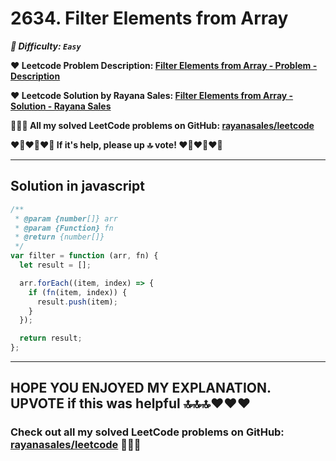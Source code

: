 # 2634. Filter Elements from Array

**_🌱 Difficulty: `Easy`_**

**❤️ Leetcode Problem Description: [Filter Elements from Array - Problem - Description](https://leetcode.com/problems/filter-elements-from-array/description/)**

**❤️ Leetcode Solution by Rayana Sales: [Filter Elements from Array - Solution - Rayana Sales](https://leetcode.com/problems/filter-elements-from-array/solutions/5733926/the-easiest-solution-simple-to-understand-javascript-solution/)**

**💁🏻‍♀️ All my solved LeetCode problems on GitHub: [rayanasales/leetcode](https://github.com/rayanasales/leetcode)**

**❤️‍🔥❤️‍🔥❤️‍🔥 If it's help, please up 🔝 vote! ❤️‍🔥❤️‍🔥❤️‍🔥**

---

## Solution in javascript

```js
/**
 * @param {number[]} arr
 * @param {Function} fn
 * @return {number[]}
 */
var filter = function (arr, fn) {
  let result = [];

  arr.forEach((item, index) => {
    if (fn(item, index)) {
      result.push(item);
    }
  });

  return result;
};
```

---

## HOPE YOU ENJOYED MY EXPLANATION. UPVOTE if this was helpful 🔝🔝🔝❤️❤️❤️

### Check out all my solved LeetCode problems on GitHub: [rayanasales/leetcode](https://github.com/rayanasales/leetcode) 🤙😚🤘
